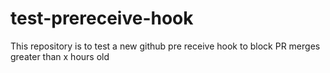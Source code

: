 # test-prereceive-hook
This repository is to test a new github pre receive hook to block PR merges greater than x hours old
